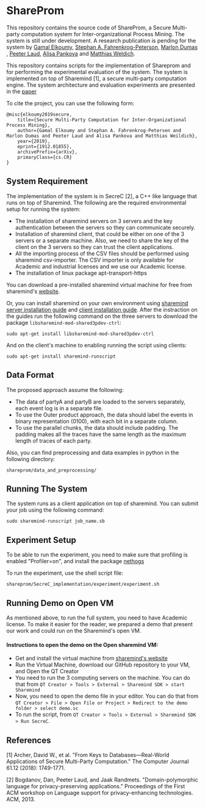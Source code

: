 # ShareProm
This repository contains the source code of ShareProm, a Secure Multi-party computation system for Inter-organizational Process Mining. The system is still under development. A research publication is pending for the system by [Gamal Elkoumy](https://scholar.google.com/citations?user=Y1ze0vQAAAAJ&hl=en&oi=ao), [Stephan A. Fahrenkrog-Peterson](https://scholar.google.com/citations?user=Le-1B90AAAAJ&hl=en&oi=sra), [Marlon Dumas](https://scholar.google.com/citations?user=9lIttRkAAAAJ&hl=en&oi=ao) , [Peeter Laud](https://scholar.google.com/citations?user=3hc5DR8AAAAJ&hl=en&oi=ao), [Alisa Pankova](https://scholar.google.com/citations?user=KG2eH5sAAAAJ&hl=en&oi=ao) and [Matthias Weldich](https://scholar.google.com/citations?user=P_9a7I0AAAAJ&hl=en).

This repository contains scripts for the implementation of Shareprom and for performing the experimental evaluation of the system. The system is implemented on top of Sharemind [1], a secure multi-party computation engine. The system architecture and evaluation experiments are presented in the [paper](https://arxiv.org/abs/1912.01855)

To cite the project, you can use the following form:
```
@misc{elkoumy2019secure,
    title={Secure Multi-Party Computation for Inter-Organizational Process Mining},
    author={Gamal Elkoumy and Stephan A. Fahrenkrog-Petersen and Marlon Dumas and Peeter Laud and Alisa Pankova and Matthias Weildich},
    year={2019},
    eprint={1912.01855},
    archivePrefix={arXiv},
    primaryClass={cs.CR}
}
```
## System Requirement
The implementation of the system is in SecreC [2], a C++ like language that runs on top of Sharemind. The following are the required environmental setup for running the system:
* The installation of sharemind servers on 3 servers and the key authentication between the servers so they can communicate securely.
* Installation of sharemind client, that could be either on one of the 3 servers or a separate machine. Also, we need to share the key of the client on the 3 servers so they can trust the client applications.
* All the importing process of the CSV files should be performed using sharemind csv-importer. The CSV importer is only available for Academic and industrial licenses and we use our Academic license.
* The installation of linux package apt-transport-https

You can download a pre-installed sharemind virtual machine for free from sharemind's [website](https://sharemind.cyber.ee/).

Or, you can install sharemind on your own environment using [sharemind server installation guide](https://docs.sharemind.cyber.ee/2019.03/installation/application-server) and [client installation guide](https://docs.sharemind.cyber.ee/2019.03/installation/client-applications). After the instraction on the guides run the following command on the three servers to download the package ```libsharemind-mod-shared3pdev-ctrl```:

```
sudo apt-get install libsharemind-mod-shared3pdev-ctrl
```
And on the client's machine to enabling running the script using clients:
```
sudo apt-get install sharemind-runscript
```
## Data Format
The proposed approach assume the following:
* The data of partyA and partyB are loaded to the servers separately, each event log is in a separate file.
* To use the Outer product approach, the data should label the events in binary representation (0100), with each bit in a separate column.
* To use the parallel chunks, the data should include padding. The padding makes all the traces have the same length as the maximum length of traces of each party. 

Also, you can find preprocessing and data examples in python in the following directory:
```
shareprom/data_and_preprocessing/
```

## Running The System
The system runs as a client application on top of sharemind. You can submit your job using the following command:
```
sudo sharemind-runscript job_name.sb
```

## Experiment Setup
To be able to run the experiment, you need to make sure that profiling is enabled "Profiler=on", and install the package [nethogs](https://github.com/raboof/nethogs)

To run the experiment, use the shell script file:
```
shareprom/SecreC_implementation/experiment/experiment.sh
```

## Running Demo on Open VM
As mentioned above, to run the full system, you need to have Academic license. To make it easier for the reader, we prepared a demo that present our work and could run on the Sharemind's open VM.

#### Instructions to open the demo on the Open sharemind VM:
* Get and install the virtual machine from [sharemind's website](https://sharemind.cyber.ee/)
* Run the Virtual Machine, download our GitHub repository to your VM, and Open the QT Creator
* You need to run the 3 computing servers on the machine. You can do that from `QT Creator > Tools > External > Sharemind SDK > start Sharemind`
* Now, you need to open the demo file in your editor. You can do that from `QT Creator > File > Open File or Project > Redirect to the demo folder > select demo.sc`
* To run the script, from `QT Creator > Tools > External > Sharemind SDK > Run SecreC`.

## References
[1] Archer, David W., et al. "From Keys to Databases—Real-World Applications of Secure Multi-Party Computation." The Computer Journal 61.12 (2018): 1749-1771.

[2] Bogdanov, Dan, Peeter Laud, and Jaak Randmets. "Domain-polymorphic language for privacy-preserving applications." Proceedings of the First ACM workshop on Language support for privacy-enhancing technologies. ACM, 2013.
